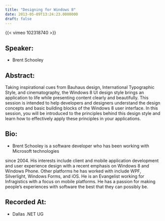 ```yaml
---
title: "Designing for Windows 8"
date: 2013-05-09T13:24:23.0000000
draft: false
---
```


{{< vimeo 102318740 >}}

## Speaker:

 - Brent Schooley

## Abstract:

<p>Taking inspirational cues from Bauhaus design, International Typographic Style, 
 and cinematography, the Windows 8 UI design style brings an application to life 
 while presenting content clearly and beautifully. This session is intended to help 
 developers and designers understand the design concepts and basic building blocks 
 of the Windows 8 user interface. In this session, you will be introduced to the 
 principles behind this design style and learn how to effectively apply these principles 
 in your applications.</p>

## Bio:

 - <p>Brent Schooley is a software developer who has been working with Microsoft technologies 
 since 2004. His interests include client and mobile application development and user 
 experience design with a recent emphasis on Windows 8 and Windows Phone. Other platforms 
 he has worked with include WPF, Silverlight, Windows Forms, and iOS. He is an Evangelist 
 working for Infragistics with a focus on mobile platforms. He has a passion for making 
 people’s experiences with software the best that they can possibly be.</p>

## Recorded At:

 - Dallas .NET UG

